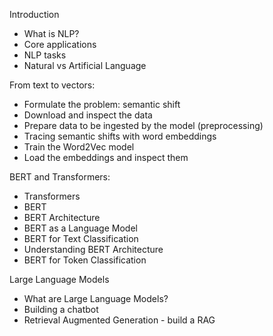 Introduction
- What is NLP?
- Core applications
- NLP tasks
- Natural vs Artificial Language

From text to vectors:
- Formulate the problem: semantic shift
- Download and inspect the data
- Prepare data to be ingested by the model (preprocessing)
- Tracing semantic shifts with word embeddings
- Train the Word2Vec model
- Load the embeddings and inspect them

BERT and Transformers:
- Transformers
- BERT
- BERT Architecture
- BERT as a Language Model
- BERT for Text Classification
- Understanding BERT Architecture
- BERT for Token Classification

Large Language Models
- What are Large Language Models?
- Building a chatbot
- Retrieval Augmented Generation - build a RAG

